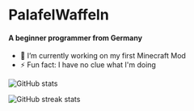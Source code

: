 # PalafelWaffeln
#### A beginner programmer from Germany

- 🔭 I’m currently working on my first Minecraft Mod 
- ⚡ Fun fact: I have no clue what I'm doing 


![GitHub stats](https://github-readme-stats.vercel.app/api?username=PalafelWaffeln&show_icons=true)  

![GitHub streak stats](https://streak-stats.demolab.com/?user=PalafelWaffeln)  

